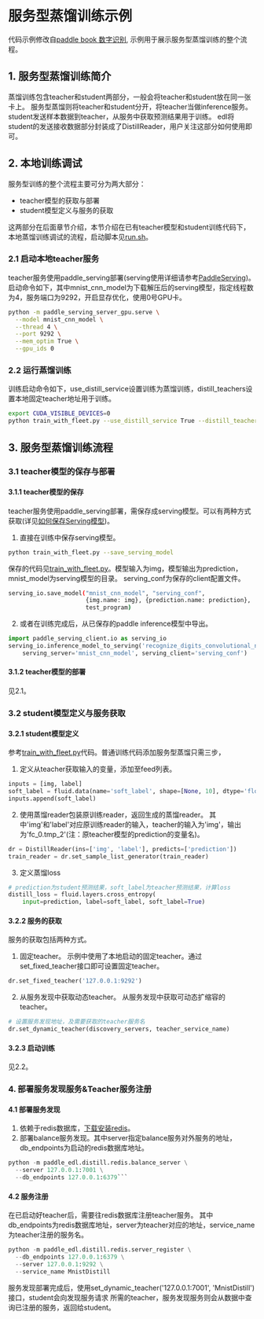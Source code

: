 # 服务型蒸馏训练示例
代码示例修改自[paddle book 数字识别](https://github.com/PaddlePaddle/book/tree/develop/02.recognize_digits),
示例用于展示服务型蒸馏训练的整个流程。

## 1. 服务型蒸馏训练简介
蒸馏训练包含teacher和student两部分，一般会将teacher和student放在同一张卡上。
服务型蒸馏则将teacher和student分开，将teacher当做inference服务。student发送样本数据到teacher，从服务中获取预测结果用于训练。
edl将student的发送接收数据部分封装成了DistillReader，用户关注这部分如何使用即可。

## 2. 本地训练调试
服务型训练的整个流程主要可分为两大部分：
- teacher模型的获取与部署
- student模型定义与服务的获取

这两部分在后面章节介绍，本节介绍在已有teacher模型和student训练代码下，本地蒸馏训练调试的流程，启动脚本见[run.sh](./run.sh)。
### 2.1 启动本地teacher服务
teacher服务使用paddle_serving部署(serving使用详细请参考[PaddleServing](https://github.com/PaddlePaddle/Serving))。
启动命令如下，其中mnist_cnn_model为下载解压后的serving模型，指定线程数为4，服务端口为9292，开启显存优化，使用0号GPU卡。
``` bash
python -m paddle_serving_server_gpu.serve \
  --model mnist_cnn_model \
  --thread 4 \
  --port 9292 \
  --mem_optim True \
  --gpu_ids 0
```
### 2.2 运行蒸馏训练
训练启动命令如下，use_distill_service设置训练为蒸馏训练，distill_teachers设置本地固定teacher地址用于训练。
``` bash
export CUDA_VISIBLE_DEVICES=0 
python train_with_fleet.py --use_distill_service True --distill_teachers 127.0.0.1:9292
```

## 3. 服务型蒸馏训练流程
### 3.1 teacher模型的保存与部署
#### 3.1.1 teacher模型的保存
teacher服务使用paddle_serving部署，需保存成serving模型。可以有两种方式获取(详见[如何保存Serving模型](https://github.com/PaddlePaddle/Serving/blob/develop/doc/SAVE.md))。
1. 直接在训练中保存serving模型。
``` bash
python train_with_fleet.py --save_serving_model
```
保存的代码见[train_with_fleet.py](train_with_fleet.py)。模型输入为img，模型输出为prediction，mnist_model为serving模型的目录。
serving_conf为保存的client配置文件。
``` bash
serving_io.save_model("mnist_cnn_model", "serving_conf",
                      {img.name: img}, {prediction.name: prediction},
                      test_program)
```
2. 或者在训练完成后，从已保存的paddle inference模型中导出。
``` python
import paddle_serving_client.io as serving_io
serving_io.inference_model_to_serving('recognize_digits_convolutional_neural_network.inference.model', \
    serving_server='mnist_cnn_model', serving_client='serving_conf')
```
#### 3.1.2 teacher模型的部署
见2.1。

### 3.2 student模型定义与服务获取
#### 3.2.1 student模型定义
参考[train_with_fleet.py](./train_with_fleet.py)代码。普通训练代码添加服务型蒸馏只需三步，
1. 定义从teacher获取输入的变量，添加至feed列表。
``` python
inputs = [img, label]
soft_label = fluid.data(name='soft_label', shape=[None, 10], dtype='float32')
inputs.append(soft_label)
```
2. 使用蒸馏reader包装原训练reader，返回生成的蒸馏reader。
其中'img'和'label'对应原训练reader的输入，teacher的输入为'img'，输出为'fc_0.tmp_2'(注：原teacher模型的prediction的变量名)。
``` python
dr = DistillReader(ins=['img', 'label'], predicts=['prediction'])
train_reader = dr.set_sample_list_generator(train_reader)
```
3. 定义蒸馏loss
``` python
# prediction为student预测结果，soft_label为teacher预测结果，计算loss
distill_loss = fluid.layers.cross_entropy(
    input=prediction, label=soft_label, soft_label=True)
```
#### 3.2.2 服务的获取
服务的获取包括两种方式。
1. 固定teacher。
示例中使用了本地启动的固定teacher。通过set_fixed_teacher接口即可设置固定teacher。
``` python
dr.set_fixed_teacher('127.0.0.1:9292')
```
2. 从服务发现中获取动态teacher。
从服务发现中获取可动态扩缩容的teacher。
``` python
# 设置服务发现地址，及需要获取的teacher服务名
dr.set_dynamic_teacher(discovery_servers, teacher_service_name)
```
#### 3.2.3 启动训练
见2.2。

### 4. 部署服务发现服务&Teacher服务注册
#### 4.1 部署服务发现
1. 依赖于redis数据库，[下载安装redis](https://redis.io/download)。
2. 部署balance服务发现。其中server指定balance服务对外服务的地址，db_endpoints为启动的redis数据库地址。
``` python
python -m paddle_edl.distill.redis.balance_server \
  --server 127.0.0.1:7001 \
  --db_endpoints 127.0.0.1:6379```
```
#### 4.2 服务注册
在已启动好teacher后，需要往redis数据库注册teacher服务。
其中db_endpoints为redis数据库地址，server为teacher对应的地址，service_name为teacher注册的服务名。
``` python
python -m paddle_edl.distill.redis.server_register \
  --db_endpoints 127.0.0.1:6379 \
  --server 127.0.0.1:9292 \
  --service_name MnistDistill
```

服务发现部署完成后，使用set_dynamic_teacher('127.0.0.1:7001', 'MnistDistill')接口，student会向发现服务请求
所需的teacher，服务发现服务则会从数据中查询已注册的服务，返回给student。
